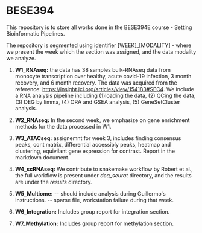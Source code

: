 # BESE394
This repository is to store all works done in the BESE394E course - Setting Bioinformatic Pipelines.

The repository is segmented using identifier [WEEK]_[MODALITY] - where we present the week which the section was assigned, and the data modality we analyze.

1. **W1_RNAseq:** the data has 38 samples bulk-RNAseq data from monocyte transcription over healthy, acute covid-19 infection, 3 month recovery, and 6 month recovery. The data was acquired from the reference: https://insight.jci.org/articles/view/154183#SEC4. We include a RNA analysis pipeline including (1)loading the data, (2) QCing the data, (3) DEG by limma, (4) ORA and GSEA analysis, (5) GeneSetCluster analysis.

2. **W2_RNAseq:** In the second week, we emphasize on gene enrichment methods for the data processed in W1. 

3. **W3_ATACseq:** assignemnt for week 3, includes finding consensus peaks, cont matrix, differential accessibly peaks, heatmap and clustering, equivilant gene expression for contrast. Report in the markdown document.

4. **W4_scRNAseq:** We contribute to snakemake workflow by Robert et al., the full workflow is present under *dea_seurat* directory, and the results are under the *results* directory.

5. **W5_Multiome:** -- should include analysis during Guillermo's instructions. -- sparse file, workstation failure during that week.

6. **W6_Integration:** Includes group report for integration section.

7. **W7_Methylation:** Includes group report for methylation section.
